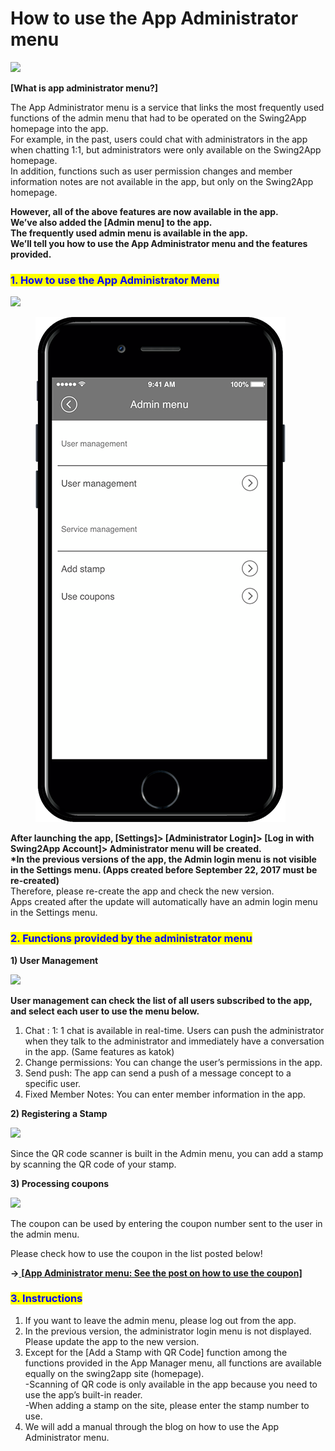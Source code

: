 # How to use the App Administrator menu

![](https://support.swing2app.com/wp-content/uploads/2018/10/app\_admin.png)

**\[What is app administrator menu?]**

The App Administrator menu is a service that links the most frequently used functions of the admin menu that had to be operated on the Swing2App homepage into the app.\
For example, in the past, users could chat with administrators in the app when chatting 1:1, but administrators were only available on the Swing2App homepage.\
In addition, functions such as user permission changes and member information notes are not available in the app, but only on the Swing2App homepage.

**However, all of the above features are now available in the app.**\
**We’ve also added the \[Admin menu] to the app.**\
**The frequently used admin menu is available in the app.**\
**We’ll tell you how to use the App Administrator menu and the features provided.**

### <mark style="color:blue;">**1. How to use the App Administrator Menu**</mark>

![](https://support.swing2app.com/wp-content/uploads/2018/10/admin1.png)

<figure><img src="../../.gitbook/assets/m3g@3x.png" alt=""><figcaption></figcaption></figure>

**After launching the app, \[Settings]> \[Administrator Login]> \[Log in with Swing2App Account]> Administrator menu will be created.**\
**\*In the previous versions of the app, the Admin login menu is not visible in the Settings menu. (Apps created before September 22, 2017 must be re-created)**\
Therefore, please re-create the app and check the new version.\
Apps created after the update will automatically have an admin login menu in the Settings menu.

### <mark style="color:blue;">**2. Functions provided by the administrator menu**</mark>

**1) User Management**

![](https://support.swing2app.com/wp-content/uploads/2018/10/admin2.png)

**User management can check the list of all users subscribed to the app, and select each user to use the menu below.**

1. Chat : 1: 1 chat is available in real-time. Users can push the administrator when they talk to the administrator and immediately have a conversation in the app. (Same features as katok)
2. Change permissions: You can change the user’s permissions in the app.
3. Send push: The app can send a push of a message concept to a specific user.
4. Fixed Member Notes: You can enter member information in the app.

**2) Registering a Stamp**

![](https://support.swing2app.com/wp-content/uploads/2018/10/admin3.png)

Since the QR code scanner is built in the Admin menu, you can add a stamp by scanning the QR code of your stamp.

**3) Processing coupons**

![](https://support.swing2app.com/wp-content/uploads/2018/10/coup.png)

The coupon can be used by entering the coupon number sent to the user in the admin menu.

Please check how to use the coupon in the list posted below!

**→**[ **\[**](https://support.swing2app.com/documentation/appmanage/service/coupon/)[**App Administrator menu: See the post on how to use the coupon\]**](../appmanage/service/coupon.md)

### <mark style="color:blue;">**3. Instructions**</mark>

1. If you want to leave the admin menu, please log out from the app.
2. In the previous version, the administrator login menu is not displayed. Please update the app to the new version.
3. Except for the \[Add a Stamp with QR Code] function among the functions provided in the App Manager menu, all functions are available equally on the swing2app site (homepage).\
   \-Scanning of QR code is only available in the app because you need to use the app’s built-in reader.\
   \-When adding a stamp on the site, please enter the stamp number to use.
4. We will add a manual through the blog on how to use the App Administrator menu.
